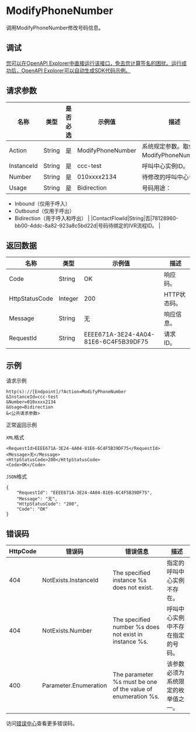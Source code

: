# ModifyPhoneNumber

调用ModifyPhoneNumber修改号码信息。

## 调试

[您可以在OpenAPI Explorer中直接运行该接口，免去您计算签名的困扰。运行成功后，OpenAPI Explorer可以自动生成SDK代码示例。](https://api.aliyun.com/#product=CCC&api=ModifyPhoneNumber&type=RPC&version=2020-07-01)

## 请求参数

|名称|类型|是否必选|示例值|描述|
|--|--|----|---|--|
|Action|String|是|ModifyPhoneNumber|系统规定参数。取值：ModifyPhoneNumber。 |
|InstanceId|String|是|ccc-test|呼叫中心实例ID。 |
|Number|String|是|010xxxx2134|待修改的呼叫中心号码。 |
|Usage|String|是|Bidirection|号码用途：

 -   Inbound（仅用于呼入）
-   Outbound（仅用于呼出）
-   Bidirection（用于呼入和呼出） |
|ContactFlowId|String|否|78128960-bb00-4ddc-8a82-923a8c5bd22d|号码待绑定的IVR流程ID。 |

## 返回数据

|名称|类型|示例值|描述|
|--|--|---|--|
|Code|String|OK|响应码。 |
|HttpStatusCode|Integer|200|HTTP状态码。 |
|Message|String|无|响应信息。 |
|RequestId|String|EEEE671A-3E24-4A04-81E6-6C4F5B39DF75|请求ID。 |

## 示例

请求示例

```
http(s)://[Endpoint]/?Action=ModifyPhoneNumber
&InstanceId=ccc-test
&Number=010xxxx2134
&Usage=Bidirection
&<公共请求参数>
```

正常返回示例

`XML`格式

```
<RequestId>EEEE671A-3E24-4A04-81E6-6C4F5B39DF75</RequestId>
<Message>无</Message>
<HttpStatusCode>200</HttpStatusCode>
<Code>OK</Code>
```

`JSON`格式

```
{
	"RequestId": "EEEE671A-3E24-4A04-81E6-6C4F5B39DF75",
	"Message": "无",
	"HttpStatusCode": "200",
	"Code": "OK"
}
```

## 错误码

|HttpCode|错误码|错误信息|描述|
|--------|---|----|--|
|404|NotExists.InstanceId|The specified instance %s does not exist.|指定的呼叫中心实例不存在。|
|404|NotExists.Number|The specified number %s does not exist in instance %s.|呼叫中心实例中不存在指定的号码。|
|400|Parameter.Enumeration|The parameter %s must be one of the value of enumeration %s.|该参数必须为系统限定的枚举值之一。|

访问[错误中心](https://error-center.aliyun.com/status/product/CCC)查看更多错误码。

